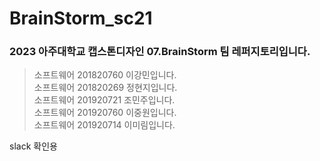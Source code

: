# BrainStorm_sc21
### 2023 아주대학교 캡스톤디자인 07.BrainStorm 팀 레퍼지토리입니다.  
  
> 소프트웨어 201820760 이강민입니다.  
소프트웨어 201820269 정현지입니다.  
소프트웨어 201920721 조민주입니다.  
소프트웨어 201920760 이중원입니다.  
소프트웨어 201920714 이미림입니다. 


slack 확인용
